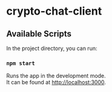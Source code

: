 # crypto-chat-client

## Available Scripts

In the project directory, you can run:

### `npm start`

Runs the app in the development mode.\
It can be found at [http://localhost:3000](http://localhost:3000).